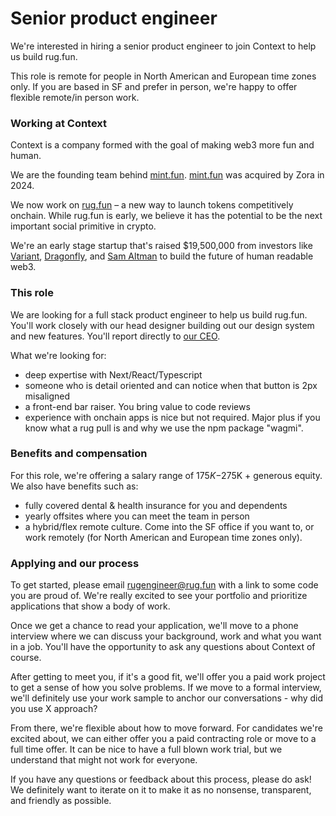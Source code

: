 # Senior product engineer

We're interested in hiring a senior product engineer to join Context to help us
build rug.fun.

This role is remote for people in North American and European time zones only.
If you are based in SF and prefer in person, we're happy to offer flexible
remote/in person work.

### Working at Context

Context is a company formed with the goal of making web3 more fun and human.

We are the founding team behind [mint.fun](https://mint.fun).
[mint.fun](https://mint.fun) was acquired by Zora in 2024.

We now work on [rug.fun](https://rug.fun) – a new way to launch tokens
competitively onchain. While rug.fun is early, we believe it has the potential
to be the next important social primitive in crypto.

We're an early stage startup that's raised $19,500,000 from investors like
[Variant](https://variant.fund), [Dragonfly](https://dragonfly.xyz), and [Sam
Altman](https://twitter.com/sama) to build the future of human readable web3.

### This role

We are looking for a full stack product engineer to help us build rug.fun. You'll
work closely with our head designer building out our design system and new features. You'll report directly to [our CEO](https://x.com/worm_emoji).

What we're looking for:

- deep expertise with Next/React/Typescript
- someone who is detail oriented and can notice when that button is 2px misaligned
- a front-end bar raiser. You bring value to code reviews
- experience with onchain apps is nice but not required. Major plus if you know
  what a rug pull is and why we use the npm package "wagmi".

### Benefits and compensation

For this role, we're offering a salary range of $175K-$275K + generous equity.
We also have benefits such as:

- fully covered dental & health insurance for you and dependents
- yearly offsites where you can meet the team in person
- a hybrid/flex remote culture. Come into the SF office if you want to, or work
  remotely (for North American and European time zones only).

### Applying and our process

To get started, please email [rugengineer@rug.fun](mailto:rugengineer@rug.fun) with a
link to some code you are proud of. We're really excited to see your portfolio
and prioritize applications that show a body of work.

Once we get a chance to read your application, we'll move to a phone interview
where we can discuss your background, work and what you want in a job. You'll
have the opportunity to ask any questions about Context of course.

After getting to meet you, if it's a good fit, we'll offer you a paid work
project to get a sense of how you solve problems. If we move to a formal
interview, we'll definitely use your work sample to anchor our conversations -
why did you use X approach?

From there, we're flexible about how to move forward. For candidates we're
excited about, we can either offer you a paid contracting role or move to a full
time offer. It can be nice to have a full blown work trial, but we understand
that might not work for everyone.

If you have any questions or feedback about this process, please do ask! We
definitely want to iterate on it to make it as no nonsense, transparent, and
friendly as possible.
